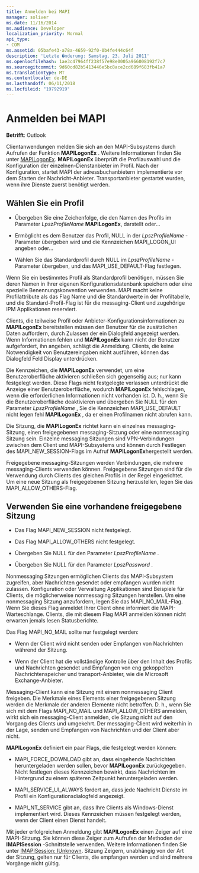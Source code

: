 ```yaml
---
title: Anmelden bei MAPI
manager: soliver
ms.date: 11/16/2014
ms.audience: Developer
localization_priority: Normal
api_type:
- COM
ms.assetid: 05bafe43-a78a-4659-92f0-0b4fe444c64f
description: 'Letzte �nderung: Samstag, 23. Juli 2011'
ms.openlocfilehash: 1ae3c47964ff238f57e98e0005a966008192f7c7
ms.sourcegitcommit: 9d60cd82b5413446e5bc8ace2cd689f683fb41a7
ms.translationtype: MT
ms.contentlocale: de-DE
ms.lasthandoff: 06/11/2018
ms.locfileid: "19792919"
---
```

# <a name="logging-on-to-mapi"></a>Anmelden bei MAPI
 
**Betrifft**: Outlook 
  
Clientanwendungen melden Sie sich an den MAPI-Subsystems durch Aufrufen der Funktion **MAPILogonEx** . Weitere Informationen finden Sie unter [MAPILogonEx](mapilogonex.md). **MAPILogonEx** überprüft die Profilauswahl und die Konfiguration der einzelnen-Dienstanbieter im Profil. Nach der Konfiguration, startet MAPI der adressbuchanbietern implementierte vor dem Starten der Nachricht-Anbieter. Transportanbieter gestartet wurden, wenn ihre Dienste zuerst benötigt werden. 
  
## <a name="choose-a-profile"></a>Wählen Sie ein Profil
  
- Übergeben Sie eine Zeichenfolge, die den Namen des Profils im Parameter _LpszProfileName_ **MAPILogonEx**, darstellt oder...
    
- Ermöglicht es dem Benutzer das Profil, NULL in der _LpszProfileName_ -Parameter übergeben wird und die Kennzeichen MAPI_LOGON_UI angeben oder... 

- Wählen Sie das Standardprofil durch NULL im _LpszProfileName_ -Parameter übergeben, und das MAPI_USE_DEFAULT-Flag festlegen. 
    
Wenn Sie ein bestimmtes Profil als Standardprofil benötigen, müssen Sie deren Namen in Ihrer eigenen Konfigurationsdatenbank speichern oder eine spezielle Benennungskonvention verwenden. MAPI macht keine Profilattribute als das Flag Name und die Standardwerte in der Profiltabelle, und die Standard-Profil-Flag ist für die messaging-Client und zugehörige IPM Applikationen reserviert.
  
Clients, die teilweise Profil oder Anbieter-Konfigurationsinformationen zu **MAPILogonEx** bereitstellen müssen den Benutzer für die zusätzlichen Daten auffordern, durch Zulassen der ein Dialogfeld angezeigt werden. Wenn Informationen fehlen und **MAPILogonEx** kann nicht der Benutzer aufgefordert, ihn angeben, schlägt die Anmeldung. Clients, die keine Notwendigkeit von Benutzereingaben nicht ausführen, können das Dialogfeld Feld Display unterdrücken. 
  
Die Kennzeichen, die **MAPILogonEx** verwendet, um eine Benutzeroberfläche aktivieren schließen sich gegenseitig aus; nur kann festgelegt werden. Diese Flags nicht festgelegte verlassen unterdrückt die Anzeige einer Benutzeroberfläche, wodurch **MAPILogonEx** fehlschlagen, wenn die erforderlichen Informationen nicht vorhanden ist. D. h., wenn Sie die Benutzeroberfläche deaktivieren und übergeben Sie NULL für den Parameter _LpszProfileName_ , Sie die Kennzeichen MAPI_USE_DEFAULT nicht legen fehl **MAPILogonEx** , da er einen Profilnamen nicht abrufen kann. 
  
Die Sitzung, die **MAPILogonEx** richtet kann ein einzelnes messaging-Sitzung, einen freigegebenen messaging-Sitzung oder eine nonmessaging Sitzung sein. Einzelne messaging Sitzungen sind VPN-Verbindungen zwischen dem Client und MAPI-Subsystems und können durch Festlegen des MAPI_NEW_SESSION-Flags im Aufruf **MAPILogonEx**hergestellt werden.
  
Freigegebene messaging-Sitzungen werden Verbindungen, die mehrere messaging-Clients verwenden können. Freigegebene Sitzungen sind für die Verwendung durch Clients des gleichen Profils in der Regel eingerichtet. Um eine neue Sitzung als freigegebenen Sitzung herzustellen, legen Sie das MAPI_ALLOW_OTHERS-Flag. 
  
## <a name="use-an-existing-shared-session"></a>Verwenden Sie eine vorhandene freigegebene Sitzung
  
- Das Flag MAPI_NEW_SESSION nicht festgelegt.
    
- Das Flag MAPI_ALLOW_OTHERS nicht festgelegt.
    
- Übergeben Sie NULL für den Parameter _LpszProfileName_ . 
    
- Übergeben Sie NULL für den Parameter _LpszPassword_ . 
    
Nonmessaging Sitzungen ermöglichen Clients das MAPI-Subsystem zugreifen, aber Nachrichten gesendet oder empfangen wurden nicht zulassen. Konfiguration oder Verwaltung Applikationen sind Beispiele für Clients, die möglicherweise nonmessaging Sitzungen herstellen. Um eine nonmessaging Sitzung anzufordern, legen Sie das MAPI_NO_MAIL-Flag. Wenn Sie dieses Flag anmeldet Ihrer Client ohne informiert die MAPI-Warteschlange. Clients, die mit diesem Flag MAPI anmelden können nicht erwarten jemals lesen Statusberichte.
  
Das Flag MAPI_NO_MAIL sollte nur festgelegt werden:
  
- Wenn der Client wird nicht senden oder Empfangen von Nachrichten während der Sitzung.
    
- Wenn der Client hat die vollständige Kontrolle über den Inhalt des Profils und Nachrichten gesendet und Empfangen von eng gekoppelten Nachrichtenspeicher und transport-Anbieter, wie die Microsoft Exchange-Anbieter.
    
Messaging-Client kann eine Sitzung mit einem nonmessaging Client freigeben. Die Merkmale eines Elements einer freigegebenen Sitzung werden die Merkmale der anderen Elemente nicht betroffen. D. h., wenn Sie sich mit dem Flags MAPI_NO_MAIL und MAPI_ALLOW_OTHERS anmelden, wirkt sich ein messaging-Client anmelden, die Sitzung nicht auf den Vorgang des Clients und umgekehrt. Der messaging-Client wird weiterhin in der Lage, senden und Empfangen von Nachrichten und der Client aber nicht.
  
**MAPILogonEx** definiert ein paar Flags, die festgelegt werden können: 
  
- MAPI_FORCE_DOWNLOAD gibt an, dass eingehende Nachrichten heruntergeladen werden sollen, bevor **MAPILogonEx** zurückgegeben. Nicht festlegen dieses Kennzeichen bewirkt, dass Nachrichten im Hintergrund zu einem späteren Zeitpunkt heruntergeladen werden. 
    
- MAPI_SERVICE_UI_ALWAYS fordert an, dass jede Nachricht Dienste im Profil ein Konfigurationsdialogfeld angezeigt.
    
- MAPI_NT_SERVICE gibt an, dass Ihre Clients als Windows-Dienst implementiert wird. Dieses Kennzeichen müssen festgelegt werden, wenn der Client einen Dienst handelt.
    
Mit jeder erfolgreichen Anmeldung gibt **MAPILogonEx** einen Zeiger auf eine MAPI-Sitzung. Sie können diese Zeiger zum Aufrufen der Methoden der **IMAPISession** -Schnittstelle verwenden. Weitere Informationen finden Sie unter [IMAPISession: IUnknown](imapisessioniunknown.md). Sitzung Zeigern, unabhängig von der Art der Sitzung, gelten nur für Clients, die empfangen werden und sind mehrere Vorgänge nicht gültig.
  

